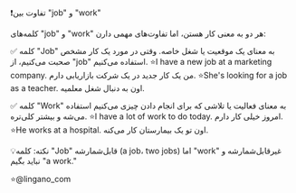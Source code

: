 ❗️تفاوت بین "job" و "work"

کلمه‌های "job" و "work" هر دو به معنی کار هستن، اما تفاوت‌های مهمی دارن:

✅ کلمه "Job" به معنای یک موقعیت یا شغل خاصه. وقتی در مورد یک کار مشخص صحبت می‌کنیم، از "job" استفاده می‌کنیم.
⭐️I have a new job at a marketing company.
من یک کار جدید در یک شرکت بازاریابی دارم.
⭐️She's looking for a job as a teacher.
اون به دنبال شغل معلمیه.

✅ کلمه "Work" به معنای فعالیت یا تلاشی که برای انجام دادن چیزی می‌کنیم استفاده می‌شه و بیشتر کلی‌تره.
⭐️I have a lot of work to do today.
امروز خیلی کار دارم.
⭐️He works at a hospital.
اون تو یک بیمارستان کار می‌کنه.


💡نکته:
کلمه "Job" قابل‌شمارشه (a job، two jobs) اما "work" غیرقابل‌شمارشه و نباید بگیم "a work."

⭐️@lingano_com